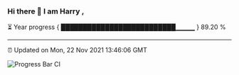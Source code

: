 ### Hi there 👋 I am Harry , 

⏳ Year progress { ██████████████████████████▁▁▁▁ } 89.20 %

---

⏰ Updated on Mon, 22 Nov 2021 13:46:06 GMT

![Progress Bar CI](https://github.com/duykhang68/duykhang68/workflows/Progress%20Bar%20CI/badge.svg)
